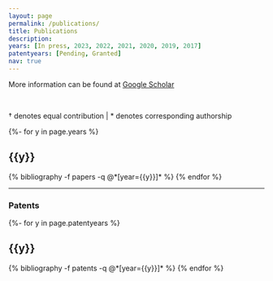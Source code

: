 ```yaml
---
layout: page
permalink: /publications/
title: Publications
description:
years: [In press, 2023, 2022, 2021, 2020, 2019, 2017]
patentyears: [Pending, Granted]
nav: true
---
```

<!-- _pages/publications.md -->

<div class="publications">

More information can be found at <a href="https://scholar.google.com/citations?user=9PY80DQAAAAJ">Google Scholar</a>

<br>

† denotes equal contribution | * denotes corresponding authorship

{%- for y in page.years %}
  <h2 class="year">{{y}}</h2>
  {% bibliography -f papers -q @*[year={{y}}]* %}
{% endfor %}

</div>

---

### Patents

<div class="publications">

{%- for y in page.patentyears %}
  <h2 class="year">{{y}}</h2>
  {% bibliography -f patents -q @*[year={{y}}]* %}
{% endfor %}

</div>

